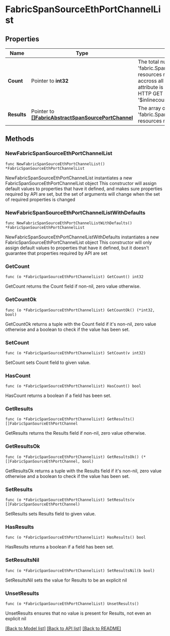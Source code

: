# FabricSpanSourceEthPortChannelList

## Properties

Name | Type | Description | Notes
------------ | ------------- | ------------- | -------------
**Count** | Pointer to **int32** | The total number of &#39;fabric.SpanSourceEthPortChannel&#39; resources matching the request, accross all pages. The &#39;Count&#39; attribute is included when the HTTP GET request includes the &#39;$inlinecount&#39; parameter. | [optional] 
**Results** | Pointer to [**[]FabricAbstractSpanSourcePortChannel**](FabricAbstractSpanSourcePortChannel.md) | The array of &#39;fabric.SpanSourceEthPortChannel&#39; resources matching the request. | [optional] 

## Methods

### NewFabricSpanSourceEthPortChannelList

`func NewFabricSpanSourceEthPortChannelList() *FabricSpanSourceEthPortChannelList`

NewFabricSpanSourceEthPortChannelList instantiates a new FabricSpanSourceEthPortChannelList object
This constructor will assign default values to properties that have it defined,
and makes sure properties required by API are set, but the set of arguments
will change when the set of required properties is changed

### NewFabricSpanSourceEthPortChannelListWithDefaults

`func NewFabricSpanSourceEthPortChannelListWithDefaults() *FabricSpanSourceEthPortChannelList`

NewFabricSpanSourceEthPortChannelListWithDefaults instantiates a new FabricSpanSourceEthPortChannelList object
This constructor will only assign default values to properties that have it defined,
but it doesn't guarantee that properties required by API are set

### GetCount

`func (o *FabricSpanSourceEthPortChannelList) GetCount() int32`

GetCount returns the Count field if non-nil, zero value otherwise.

### GetCountOk

`func (o *FabricSpanSourceEthPortChannelList) GetCountOk() (*int32, bool)`

GetCountOk returns a tuple with the Count field if it's non-nil, zero value otherwise
and a boolean to check if the value has been set.

### SetCount

`func (o *FabricSpanSourceEthPortChannelList) SetCount(v int32)`

SetCount sets Count field to given value.

### HasCount

`func (o *FabricSpanSourceEthPortChannelList) HasCount() bool`

HasCount returns a boolean if a field has been set.

### GetResults

`func (o *FabricSpanSourceEthPortChannelList) GetResults() []FabricSpanSourceEthPortChannel`

GetResults returns the Results field if non-nil, zero value otherwise.

### GetResultsOk

`func (o *FabricSpanSourceEthPortChannelList) GetResultsOk() (*[]FabricSpanSourceEthPortChannel, bool)`

GetResultsOk returns a tuple with the Results field if it's non-nil, zero value otherwise
and a boolean to check if the value has been set.

### SetResults

`func (o *FabricSpanSourceEthPortChannelList) SetResults(v []FabricSpanSourceEthPortChannel)`

SetResults sets Results field to given value.

### HasResults

`func (o *FabricSpanSourceEthPortChannelList) HasResults() bool`

HasResults returns a boolean if a field has been set.

### SetResultsNil

`func (o *FabricSpanSourceEthPortChannelList) SetResultsNil(b bool)`

 SetResultsNil sets the value for Results to be an explicit nil

### UnsetResults
`func (o *FabricSpanSourceEthPortChannelList) UnsetResults()`

UnsetResults ensures that no value is present for Results, not even an explicit nil

[[Back to Model list]](../README.md#documentation-for-models) [[Back to API list]](../README.md#documentation-for-api-endpoints) [[Back to README]](../README.md)



